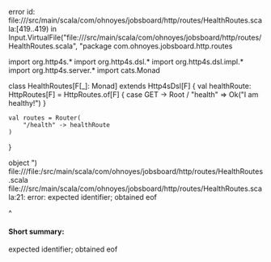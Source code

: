 error id: file://<WORKSPACE>/src/main/scala/com/ohnoyes/jobsboard/http/routes/HealthRoutes.scala:[419..419) in Input.VirtualFile("file://<WORKSPACE>/src/main/scala/com/ohnoyes/jobsboard/http/routes/HealthRoutes.scala", "package com.ohnoyes.jobsboard.http.routes

import org.http4s.*
import org.http4s.dsl.*
import org.http4s.dsl.impl.*
import org.http4s.server.*
import cats.Monad

class HealthRoutes[F[_]: Monad] extends Http4sDsl[F] {
    val healthRoute: HttpRoutes[F] = HttpRoutes.of[F] {
        case GET -> Root / "health" => Ok("I am healthy!")
    }

    val routes = Router(
        "/health" -> healthRoute
    )
    
}

object 
")
file://<WORKSPACE>/file:<WORKSPACE>/src/main/scala/com/ohnoyes/jobsboard/http/routes/HealthRoutes.scala
file://<WORKSPACE>/src/main/scala/com/ohnoyes/jobsboard/http/routes/HealthRoutes.scala:21: error: expected identifier; obtained eof

^
#### Short summary: 

expected identifier; obtained eof